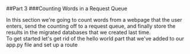 ##Part 3
###Counting Words in a Request Queue

In this section we're going to count words from a webpage that the user enters, send the counting off to a request queue, and finally store the results in the migrated databases that we created last time.
<br>
To get started let's get rid of the hello world part that we've added to our app.py file and set up a route 
